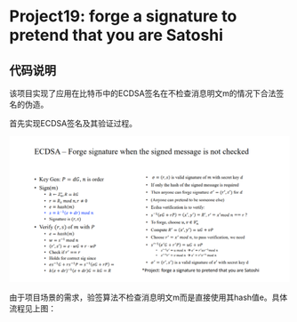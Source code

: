 # Project19: forge a signature to pretend that you are Satoshi

## 代码说明

该项目实现了应用在比特币中的ECDSA签名在不检查消息明文m的情况下合法签名的伪造。

首先实现ECDSA签名及其验证过程。

![image-20220730170420020](./algorithm.png)

由于项目场景的需求，验签算法不检查消息明文m而是直接使用其hash值e。具体流程见上图：